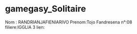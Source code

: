 # gamegasy_Solitaire
Nom : RANDRIANJAFIENIARIVO
Prenom:Tojo Fandresena
n°:08
filiere:IGGLIA 3
lien: 
